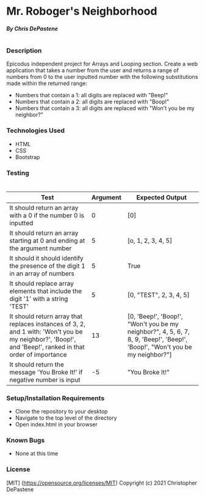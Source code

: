 # Mr. Roboger's Neighborhood

##### By Chris DePastene
#
#
### Description
Epicodus independent project for Arrays and Looping section. Create a web application that takes a number from the user and returns a range of numbers from 0 to the user inputted number with the following substitutions made within the returned range:

* Numbers that contain a 1: all digits are replaced with "Beep!"
* Numbers that contain a 2: all digits are replaced with "Boop!"
* Numbers that contain a 3: all digits are replaced with "Won't you be my neighbor?"

### Technologies Used
* HTML
* CSS
* Bootstrap

### Testing
#
| Test        | Argument    | Expected Output |
| ----------- | ----------- | --------------- |
| It should return an array with a 0 if the number 0 is inputted|0|[0]|
| It should return an array starting at 0 and ending at the argument number|5| [o, 1, 2, 3, 4, 5]
|It should it should identify the presence of the digit 1 in an array of numbers|5| True|
|It should replace array elements that include the digit '1' with a string 'TEST'|5|[0, "TEST", 2, 3, 4, 5]|
|It should return array that replaces instances of 3, 2, and 1 with: 'Won't you be my neighbor?', 'Boop!', and 'Beep!', ranked in that order of importance|13|[0, 'Beep!', 'Boop!', "Won't you be my neighbor?", 4, 5, 6, 7, 8, 9, 'Beep!', 'Beep!', 'Boop!', "Won't you be my neighbor?"]|
|It should return the message 'You Broke It!' if negative number is input|-5|"You Broke It!"

### Setup/Installation Requirements
* Clone the repository to your desktop
* Navigate to the top level of the directory
* Open index.html in your browser

### Known Bugs
* None at this time

### License
[MIT] (https://opensource.org/licenses/MIT)
Copyright (c) 2021 Christopher DePastene